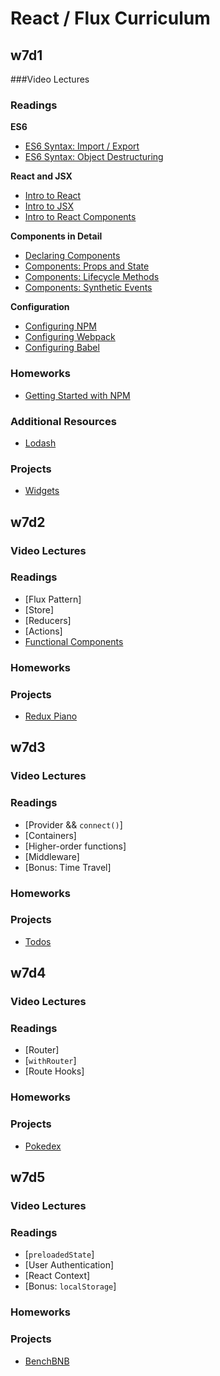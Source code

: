 # React / Flux Curriculum

## w7d1

###Video Lectures

### Readings

**ES6**
- [ES6 Syntax: Import / Export][import_export]
- [ES6 Syntax: Object Destructuring][object_destructuring]

**React and JSX**
- [Intro to React][intro_to_react]
- [Intro to JSX][intro_to_jsx]
- [Intro to React Components][intro_to_react_components]

**Components in Detail**
-	[Declaring Components][component_declaration]
- [Components: Props and State][props_and_state]
- [Components: Lifecycle Methods][component_lifecycle]
- [Components: Synthetic Events][synthetic_events]

**Configuration**
- [Configuring NPM][npm_configuration]
- [Configuring Webpack][webpack_configuration]
- [Configuring Babel][babel_configuration]


### Homeworks
- [Getting Started with NPM][getting_started]

### Additional Resources
- [Lodash][lodash]

### Projects

- [Widgets][widgets]

[import_export]: readings/import_export.md
[object_destructuring]: readings/object_destructuring.md
[intro_to_react]: readings/intro_to_react.md
[intro_to_jsx]: readings/intro_to_jsx.md
[intro_to_react_components]: readings/intro_to_react_components.md
[props_and_state]: readings/props_and_state.md
[component_declaration]: readings/component_declaration.md
[component_lifecycle]: readings/component_lifecycle.md
[synthetic_events]: readings/synthetic_events.md
[npm_configuration]: readings/npm_configuration.md
[webpack_configuration]: readings/webpack_configuration.md
[babel_configuration]: readings/babel_configuration.md
[lodash]: readings/lodash.md
[getting_started]: homeworks/getting_started

[widgets]: projects/widgets

## w7d2

### Video Lectures

### Readings

- [Flux Pattern]
- [Store]
- [Reducers]
- [Actions]
- [Functional Components][functional-components]

### Homeworks

### Projects

- [Redux Piano][redux-piano]

[redux-piano]: projects/redux_piano
[functional-components]: https://facebook.github.io/react/blog/2015/10/07/react-v0.14.html#stateless-functional-components

## w7d3

### Video Lectures

### Readings

- [Provider && `connect()`]
- [Containers]
- [Higher-order functions]
- [Middleware]
- [Bonus: Time Travel]

### Homeworks

### Projects

- [Todos][todos]

[todos]: projects/todos

## w7d4

### Video Lectures

### Readings

- [Router]
- [`withRouter`]
- [Route Hooks]

### Homeworks

### Projects

- [Pokedex][pokedex]

[pokedex]: projects/pokedex

## w7d5

### Video Lectures

### Readings

- [`preloadedState`]
- [User Authentication]
- [React Context]
- [Bonus: `localStorage`]

### Homeworks

### Projects

- [BenchBNB][bench-bnb]

[bench-bnb]: projects/bench_bnb


